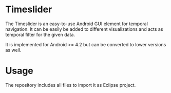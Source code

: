 Timeslider
==========
The Timeslider is an easy-to-use Android GUI element for temporal navigation.
It can be easily be added to different visualizations and acts as temporal filter for the given data.

It is implemented for Android >= 4.2 but can be converted to lower versions as well.

Usage
=====
The repository includes all files to import it as Eclipse project.